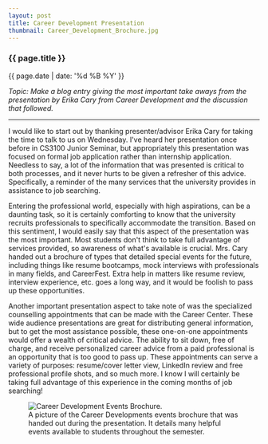 ```yaml
---
layout: post
title: Career Development Presentation
thumbnail: Career_Development_Brochure.jpg
---
```


### {{ page.title }}

<p class="meta"> {{ page.date | date: '%d %B %Y' }}</p>

<i>Topic: Make a blog entry giving the most important take aways from the presentation by Erika Cary from Career Development and the discussion that followed.</i>

<hr>

I would like to start out by thanking presenter/advisor Erika Cary for taking the time to talk to us on Wednesday. I've heard her presentation once before in CS3100 Junior Seminar, but appropriately this presentation was focused on formal job application rather than internship application. Needless to say, a lot of the information that was presented is critical to both processes, and it never hurts to be given a refresher of this advice. Specifically, a reminder of the many services that the university provides in assistance to job searching.

Entering the professional world, especially with high aspirations, can be a daunting task, so it is certainly comforting to know that the university recruits professionals to specifically accommodate the transition. Based on this sentiment, I would easily say that this aspect of the presentation was the most important. Most students don't think to take full advantage of services provided, so awareness of what's available is crucial. Mrs. Cary handed out a brochure of types that detailed special events for the future, including things like resume bootcamps, mock interviews with professionals in many fields, and CareerFest. Extra help in matters like resume review, interview experience, etc. goes a long way, and it would be foolish to pass up these opportunities.

Another important presentation aspect to take note of was the specialized counselling appointments that can be made with the Career Center. These wide audience presentations are great for distributing general information, but to get the most assistance possible, these one-on-one appointments would offer a wealth of critical advice. The ability to sit down, free of charge, and receive personalized career advice from a paid professional is an opportunity that is too good to pass up. These appointments can serve a variety of purposes: resume/cover letter view, LinkedIn review and free professional profile shots, and so much more. I know I will certainly be taking full advantage of this experience in the coming months of job searching!

<figure>
    <img alt="Career Development Events Brochure." src="{{site.baseurl}}/img/blog_pics/Career_Development_Brochure.jpg">
    <figcaption>A picture of the Career Developments events brochure that was handed out during the presentation. It details many
    helpful events available to students throughout the semester.</figcaption>
</figure>
